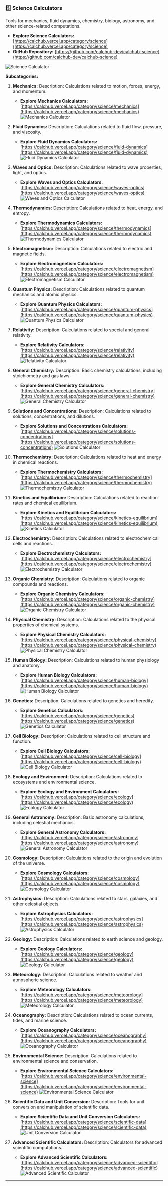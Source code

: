 ### **5️⃣ Science Calculators**

Tools for mechanics, fluid dynamics, chemistry, biology, astronomy, and other science-related computations.

*   **Explore Science Calculators:** [https://calchub.vercel.app/category/science](https://calchub.vercel.app/category/science)
*   **GitHub Repository:** [https://github.com/calchub-dev/calchub-science](https://github.com/calchub-dev/calchub-science)

![Science Calculator](https://your-image-url.com/science.png)

**Subcategories:**

1.  **Mechanics:**
    Description: Calculations related to motion, forces, energy, and momentum.
    *   **Explore Mechanics Calculators:** [https://calchub.vercel.app/category/science/mechanics](https://calchub.vercel.app/category/science/mechanics)
    ![Mechanics Calculator](https://your-image-url.com/mechanics.png)

2.  **Fluid Dynamics:**
    Description: Calculations related to fluid flow, pressure, and viscosity.
    *   **Explore Fluid Dynamics Calculators:** [https://calchub.vercel.app/category/science/fluid-dynamics](https://calchub.vercel.app/category/science/fluid-dynamics)
    ![Fluid Dynamics Calculator](https://your-image-url.com/fluids.png)

3.  **Waves and Optics:**
    Description: Calculations related to wave properties, light, and optics.
    *   **Explore Waves and Optics Calculators:** [https://calchub.vercel.app/category/science/waves-optics](https://calchub.vercel.app/category/science/waves-optics)
    ![Waves and Optics Calculator](https://your-image-url.com/waves.png)

4.  **Thermodynamics:**
    Description: Calculations related to heat, energy, and entropy.
    *   **Explore Thermodynamics Calculators:** [https://calchub.vercel.app/category/science/thermodynamics](https://calchub.vercel.app/category/science/thermodynamics)
    ![Thermodynamics Calculator](https://your-image-url.com/thermodynamics.png)

5.  **Electromagnetism:**
    Description: Calculations related to electric and magnetic fields.
    *   **Explore Electromagnetism Calculators:** [https://calchub.vercel.app/category/science/electromagnetism](https://calchub.vercel.app/category/science/electromagnetism)
    ![Electromagnetism Calculator](https://your-image-url.com/electromagnetism.png)

6.  **Quantum Physics:**
    Description: Calculations related to quantum mechanics and atomic physics.
    *   **Explore Quantum Physics Calculators:** [https://calchub.vercel.app/category/science/quantum-physics](https://calchub.vercel.app/category/science/quantum-physics)
    ![Quantum Physics Calculator](https://your-image-url.com/quantum.png)

7.  **Relativity:**
    Description: Calculations related to special and general relativity.
    *   **Explore Relativity Calculators:** [https://calchub.vercel.app/category/science/relativity](https://calchub.vercel.app/category/science/relativity)
    ![Relativity Calculator](https://your-image-url.com/relativity.png)

8.  **General Chemistry:**
    Description: Basic chemistry calculations, including stoichiometry and gas laws.
    *   **Explore General Chemistry Calculators:** [https://calchub.vercel.app/category/science/general-chemistry](https://calchub.vercel.app/category/science/general-chemistry)
    ![General Chemistry Calculator](https://your-image-url.com/chemistry.png)

9.  **Solutions and Concentrations:**
    Description: Calculations related to solutions, concentrations, and dilutions.
    *   **Explore Solutions and Concentrations Calculators:** [https://calchub.vercel.app/category/science/solutions-concentrations](https://calchub.vercel.app/category/science/solutions-concentrations)
    ![Solutions Calculator](https://your-image-url.com/solutions.png)

10. **Thermochemistry:**
    Description: Calculations related to heat and energy in chemical reactions.
    *   **Explore Thermochemistry Calculators:** [https://calchub.vercel.app/category/science/thermochemistry](https://calchub.vercel.app/category/science/thermochemistry)
    ![Thermochemistry Calculator](https://your-image-url.com/thermochemistry.png)

11. **Kinetics and Equilibrium:**
    Description: Calculations related to reaction rates and chemical equilibrium.
    *   **Explore Kinetics and Equilibrium Calculators:** [https://calchub.vercel.app/category/science/kinetics-equilibrium](https://calchub.vercel.app/category/science/kinetics-equilibrium)
    ![Kinetics Calculator](https://your-image-url.com/kinetics.png)

12. **Electrochemistry:**
    Description: Calculations related to electrochemical cells and reactions.
    *   **Explore Electrochemistry Calculators:** [https://calchub.vercel.app/category/science/electrochemistry](https://calchub.vercel.app/category/science/electrochemistry)
    ![Electrochemistry Calculator](https://your-image-url.com/electrochemistry.png)

13. **Organic Chemistry:**
    Description: Calculations related to organic compounds and reactions.
    *   **Explore Organic Chemistry Calculators:** [https://calchub.vercel.app/category/science/organic-chemistry](https://calchub.vercel.app/category/science/organic-chemistry)
    ![Organic Chemistry Calculator](https://your-image-url.com/organic.png)

14. **Physical Chemistry:**
    Description: Calculations related to the physical properties of chemical systems.
    *   **Explore Physical Chemistry Calculators:** [https://calchub.vercel.app/category/science/physical-chemistry](https://calchub.vercel.app/category/science/physical-chemistry)
    ![Physical Chemistry Calculator](https://your-image-url.com/physicalchemistry.png)

15. **Human Biology:**
    Description: Calculations related to human physiology and anatomy.
    *   **Explore Human Biology Calculators:** [https://calchub.vercel.app/category/science/human-biology](https://calchub.vercel.app/category/science/human-biology)
    ![Human Biology Calculator](https://your-image-url.com/humanbiology.png)

16. **Genetics:**
    Description: Calculations related to genetics and heredity.
    *   **Explore Genetics Calculators:** [https://calchub.vercel.app/category/science/genetics](https://calchub.vercel.app/category/science/genetics)
    ![Genetics Calculator](https://your-image-url.com/genetics.png)

17. **Cell Biology:**
    Description: Calculations related to cell structure and function.
    *   **Explore Cell Biology Calculators:** [https://calchub.vercel.app/category/science/cell-biology](https://calchub.vercel.app/category/science/cell-biology)
    ![Cell Biology Calculator](https://your-image-url.com/cellbiology.png)

18. **Ecology and Environment:**
    Description: Calculations related to ecosystems and environmental science.
    *   **Explore Ecology and Environment Calculators:** [https://calchub.vercel.app/category/science/ecology](https://calchub.vercel.app/category/science/ecology)
    ![Ecology Calculator](https://your-image-url.com/ecology.png)

19. **General Astronomy:**
    Description: Basic astronomy calculations, including celestial mechanics.
    *   **Explore General Astronomy Calculators:** [https://calchub.vercel.app/category/science/astronomy](https://calchub.vercel.app/category/science/astronomy)
    ![General Astronomy Calculator](https://your-image-url.com/astronomy.png)

20. **Cosmology:**
    Description: Calculations related to the origin and evolution of the universe.
    *   **Explore Cosmology Calculators:** [https://calchub.vercel.app/category/science/cosmology](https://calchub.vercel.app/category/science/cosmology)
    ![Cosmology Calculator](https://your-image-url.com/cosmology.png)

21. **Astrophysics:**
    Description: Calculations related to stars, galaxies, and other celestial objects.
    *   **Explore Astrophysics Calculators:** [https://calchub.vercel.app/category/science/astrophysics](https://calchub.vercel.app/category/science/astrophysics)
    ![Astrophysics Calculator](https://your-image-url.com/astrophysics.png)

22. **Geology:**
    Description: Calculations related to earth science and geology.
    *   **Explore Geology Calculators:** [https://calchub.vercel.app/category/science/geology](https://calchub.vercel.app/category/science/geology)
    ![Geology Calculator](https://your-image-url.com/geology.png)

23. **Meteorology:**
    Description: Calculations related to weather and atmospheric science.
    *   **Explore Meteorology Calculators:** [https://calchub.vercel.app/category/science/meteorology](https://calchub.vercel.app/category/science/meteorology)
    ![Meteorology Calculator](https://your-image-url.com/meteorology.png)

24. **Oceanography:**
    Description: Calculations related to ocean currents, tides, and marine science.
    *   **Explore Oceanography Calculators:** [https://calchub.vercel.app/category/science/oceanography](https://calchub.vercel.app/category/science/oceanography)
    ![Oceanography Calculator](https://your-image-url.com/oceanography.png)

25. **Environmental Science:**
    Description: Calculations related to environmental science and conservation.
    *   **Explore Environmental Science Calculators:** [https://calchub.vercel.app/category/science/environmental-science](https://calchub.vercel.app/category/science/environmental-science)
    ![Environmental Science Calculator](https://your-image-url.com/environmentalscience.png)

26. **Scientific Data and Unit Conversion:**
    Description: Tools for unit conversion and manipulation of scientific data.
    *   **Explore Scientific Data and Unit Conversion Calculators:** [https://calchub.vercel.app/category/science/scientific-data](https://calchub.vercel.app/category/science/scientific-data)
    ![Unit Conversion Calculator](https://your-image-url.com/unitconversion.png)

27. **Advanced Scientific Calculators:**
    Description: Calculators for advanced scientific computations.
    *   **Explore Advanced Scientific Calculators:** [https://calchub.vercel.app/category/science/advanced-scientific](https://calchub.vercel.app/category/science/advanced-scientific)
    ![Advanced Scientific Calculator](https://your-image-url.com/advanced.png)

---

